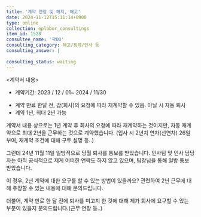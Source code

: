 ```yaml
---
title: '계약 연장 및 해지, 해고'
date: 2024-11-12T15:11:14+0900
type: online
collection: eplabor_consultings
item_id: 1528
consultee_name: '곽OO'
consulting_category: 해고/징계/인사 등
consulting_answer: |
    
consulting_status: waiting
---
```


&lt;계약서 내용&gt;
- 계약기간: 2023 / 12 / 01~ 2024 / 11/30
* 계약 만료 한달 전, 갑(회사)의 요청에 따라 재계약할 수 있음. 아닐 시 자동 퇴사
* 계약 1년, 최대 2년 가능

계약서 내용 상으로는 1년 계약 후 회사의 요청에 따라 재계약하는 것이지만,
자동 재계약으로 최대 2년을 근무하는 것으로 계약했습니다. 
(입사 시 2년치 연차(선연차) 26일 부여, 재계약 조건에 대해 구두 설명 등..)

그런데 24년 11월 11일 일방적으로 당월 퇴사를 통보를 받았습니다.
인사팀 및 인사 담당자는 아직 공식적으로 제게 어떠한 연락도 하지 않고 있으며,
팀장님을 통해 일방 통보 받았습니다.

이 경우, 2년 계약에 대한 요구를 할 수 있는 방법이 있을까요? 
관련하여 2년 근무에 대해 주장할 수 있는 내용에 대해 문의드립니다.

더불어, 계약 만료 한 달 전에 퇴사를 미고지 한 것에 대해 
제가 회사에 요구할 수 있는 부분이 있을지 문의드립니다.(근무 연장 등..)

